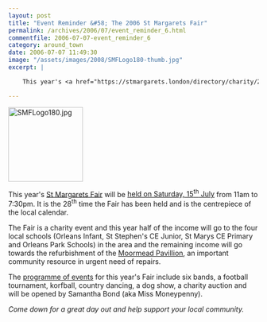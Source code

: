 ```yaml
---
layout: post
title: "Event Reminder &#58; The 2006 St Margarets Fair"
permalink: /archives/2006/07/event_reminder_6.html
commentfile: 2006-07-07-event_reminder_6
category: around_town
date: 2006-07-07 11:49:30
image: "/assets/images/2008/SMFLogo180-thumb.jpg"
excerpt: |

    This year's <a href="https://stmargarets.london/directory/charity/200507051436">St Margarets Fair</a> will be <a href="https://stmargarets.london/event/Fair/200602210457">held on Saturday, 15<sup>th</sup> July</a> from 11am to 7:30pm.  It is the 28<sup>th</sup> time the Fair has been held and is the centrepiece of local calendar.

---
```


<a href="http://www.stmargaretsfair.org/"><img alt="SMFLogo180.jpg" src="/assets/images/2008/SMFLogo180-thumb.jpg" width="150" height="150" class="right" /></a>

This year's [St Margarets Fair](/directory/charity/200507051436) will be [held on Saturday, 15<sup>th</sup> July](/event/Fair/200602210457) from 11am to 7:30pm. It is the 28<sup>th</sup> time the Fair has been held and is the centrepiece of the local calendar.

The Fair is a charity event and this year half of the income will go to the four local schools (Orleans Infant, St Stephen's CE Junior, St Marys CE Primary and Orleans Park Schools) in the area and the remaining income will go towards the refurbishment of the [Moormead Pavillion](/directory/group/200510200949), an important community resource in urgent need of repairs.

The [programme of events](/static/fair/smf_06_programme.html) for this year's Fair include six bands, a football tournament, korfball, country dancing, a dog show, a charity auction and will be opened by Samantha Bond (aka Miss Moneypenny).

*Come down for a great day out and help support your local community.*
